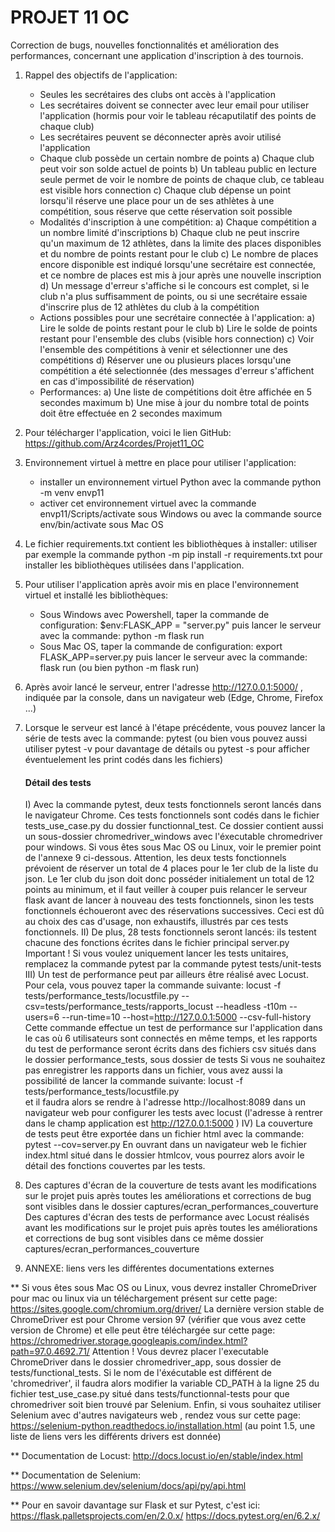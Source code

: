 # PROJET 11 OC
Correction de bugs, nouvelles fonctionnalités et amélioration des performances,
concernant une application d'inscription à des tournois.

1) Rappel des objectifs de l'application:
    * Seules les secrétaires des clubs ont accès à l'application
    * Les secrétaires doivent se connecter avec leur email pour utiliser l'application
        (hormis pour voir le tableau récaputilatif des points de chaque club)
    * Les secrétaires peuvent se déconnecter après avoir utilisé l'application
    * Chaque club possède un certain nombre de points
        a) Chaque club peut voir son solde actuel de points
        b) Un tableau public en lecture seule permet de voir le nombre de points de chaque club,
            ce tableau est visible hors connection
        c) Chaque club dépense un point lorsqu'il réserve une place pour un de ses athlètes
            à une compétition, sous réserve que cette réservation soit possible
    * Modalités d'inscription à une compétition:
        a) Chaque compétition a un nombre limité d'inscriptions
        b) Chaque club ne peut inscrire qu'un maximum de 12 athlètes,
            dans la limite des places disponibles et du nombre de points restant pour le club
        c) Le nombre de places encore disponible est indiqué lorsqu'une secrétaire est connectée,
            et ce nombre de places est mis à jour après une nouvelle inscription
        d) Un message d'erreur s'affiche si le concours est complet,
            si le club n'a plus suffisamment de points,
            ou si une secrétaire essaie d'inscrire plus de 12 athlètes du club à la compétition
    * Actions possibles pour une secrétaire connectée à l'application:
        a) Lire le solde de points restant pour le club
        b) Lire le solde de points restant pour l'ensemble des clubs (visible hors connection)
        c) Voir l'ensemble des compétitions à venir et sélectionner une des compétitions
        d) Réserver une ou plusieurs places lorsqu'une compétition a été selectionnée
            (des messages d'erreur s'affichent en cas d'impossibilité de réservation)
    * Performances:
        a) Une liste de compétitions doit être affichée en 5 secondes maximum
        b) Une mise à jour du nombre total de points doit être effectuée en 2 secondes maximum
    
2) Pour télécharger l'application, voici le lien GitHub:
    https://github.com/Arz4cordes/Projet11_OC

3) Environnement virtuel à mettre en place pour utiliser l'application:
    * installer un environnement virtuel Python avec la commande python -m venv envp11
    * activer cet environnement virtuel
        avec la commande envp11/Scripts/activate sous Windows
        ou avec la commande source env/bin/activate sous Mac OS

4) Le fichier requirements.txt contient les bibliothèques à installer:
    utiliser par exemple la commande python -m pip install -r requirements.txt
    pour installer les bibliothèques utilisées dans l'application.

5) Pour utiliser l'application après avoir mis en place l'environnement virtuel
    et installé les bibliothèques:
    * Sous Windows avec Powershell, taper la commande de configuration:
        $env:FLASK_APP = "server.py"
        puis lancer le serveur avec la commande: python -m flask run
    * Sous Mac OS, taper la commande de configuration: export FLASK_APP=server.py
        puis lancer le serveur avec la commande: flask run (ou bien python -m flask run)

6) Après avoir lancé le serveur, entrer l'adresse http://127.0.0.1:5000/ , indiquée par la console,
    dans un navigateur web (Edge, Chrome, Firefox ...)

7) Lorsque le serveur est lancé à l'étape précédente, vous pouvez lancer la série de tests avec la commande:
    pytest 
    (ou bien vous pouvez aussi utiliser pytest -v pour davantage de détails
     ou pytest -s pour afficher éventuelement les print codés dans les fichiers)

     #### Détail des tests ####
     I) Avec la commande pytest, deux tests fonctionnels seront lancés dans le navigateur Chrome.
        Ces tests fonctionnels sont codés dans le fichier tests_use_case.py du dossier functionnal_test.
        Ce dossier contient aussi un sous-dossier chromedriver_windows avec l'éxecutable chromedriver pour windows.
        Si vous êtes sous Mac OS ou Linux, voir le premier point de l'annexe 9 ci-dessous.
        Attention, les deux tests fonctionnels prévoient de réserver un total de 4 places pour le 1er club
        de la liste du json. Le 1er club du json doit donc posséder initialement un total de 12 points au minimum,
        et il faut veiller à couper puis relancer le serveur flask avant de lancer à nouveau des tests fonctionnels,
        sinon les tests fonctionnels échoueront avec des réservations successives.
        Ceci est dû au choix des cas d'usage, non exhaustifs, illustrés par ces tests fonctionnels. 
    II) De plus, 28 tests fonctionnels seront lancés: ils testent chacune des fonctions écrites dans le fichier principal
        server.py
        Important ! Si vous voulez uniquement lancer les tests unitaires, remplacez la commande pytest par la commande
        pytest tests/unit-tests
    III) Un test de performance peut par ailleurs être réalisé avec Locust.
            Pour cela, vous pouvez taper la commande suivante:
            locust -f tests/performance_tests/locustfile.py --csv=tests/performance_tests/rapports_locust  --headless -t10m --users=6 --run-time=10 --host=http://127.0.0.1:5000 --csv-full-history
            Cette commande effectue un test de performance sur l'application dans le cas où 6 utilisateurs sont connectés en même temps, et les rapports
            du test de performance seront écrits dans des fichiers csv situés dans le dossier performance_tests, sous dossier de tests
            Si vous ne souhaitez pas enregistrer les rapports dans un fichier, vous avez aussi la possibilité de lancer la commande suivante:
            locust -f tests/performance_tests/locustfile.py  
            et il faudra alors se rendre à l'adresse http://localhost:8089 dans un navigateur web pour configurer les tests avec locust
            (l'adresse à rentrer dans le champ application est http://127.0.0.1:5000 )
    IV) La couverture de tests peut être exportée dans un fichier html avec la commande: pytest --cov=server.py 
        En ouvrant dans un navigateur web le fichier index.html situé dans le dossier htmlcov, vous pourrez alors
        avoir le détail des fonctions couvertes par les tests.

8) Des captures d'écran de la couverture de tests avant les modifications sur le projet puis après toutes les améliorations et 
    corrections de bug sont visibles dans le dossier captures/ecran_performances_couverture
    Des captures d'écran des tests de performance avec Locust réalisés avant les modifications sur le projet puis après toutes
    les améliorations et corrections de bug sont visibles dans ce même dossier captures/ecran_performances_couverture

9) ANNEXE: liens vers les différentes documentations externes

** Si vous êtes sous Mac OS ou Linux, vous devrez installer ChromeDriver pour mac ou linux
via un téléchargement présent sur cette page:  https://sites.google.com/chromium.org/driver/
La dernière version stable de ChromeDriver est pour Chrome version 97 (vérifier que vous avez cette version de Chrome)
et elle peut être téléchargée sur cette page: https://chromedriver.storage.googleapis.com/index.html?path=97.0.4692.71/
Attention ! Vous devrez placer l'executable ChromeDriver dans le dossier chromedriver_app, sous dossier de tests/functional_tests.
Si le nom de l'éxécutable est différent de 'chromedriver', il faudra alors modifier la variable CD_PATH à la ligne 25 du fichier
test_use_case.py situé dans tests/functionnal-tests pour que chromedriver soit bien trouvé par Selenium.
Enfin, si vous souhaitez utiliser Selenium avec d'autres navigateurs web , rendez vous sur cette page:
https://selenium-python.readthedocs.io/installation.html
(au point 1.5, une liste de liens vers les différents drivers est donnée)

** Documentation de Locust: http://docs.locust.io/en/stable/index.html

** Documentation de Selenium: https://www.selenium.dev/selenium/docs/api/py/api.html

** Pour en savoir davantage sur Flask et sur Pytest, c'est ici:
    https://flask.palletsprojects.com/en/2.0.x/
    https://docs.pytest.org/en/6.2.x/

